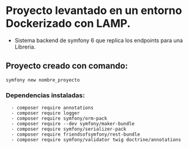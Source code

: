 # Proyecto levantado en un entorno Dockerizado con LAMP.

- Sistema backend de symfony 6 que replica los endpoints para una Libreria.


## Proyecto creado con comando:

`symfony new nombre_proyecto`

### Dependencias instaladas:

```
  - composer require annotations 
  - composer require logger
  - composer require symfony/orm-pack  
  - composer require --dev symfony/maker-bundle
  - composer require symfony/serializer-pack
  - composer require friendsofsymfony/rest-bundle
  - composer require symfony/validator twig doctrine/annotations
```